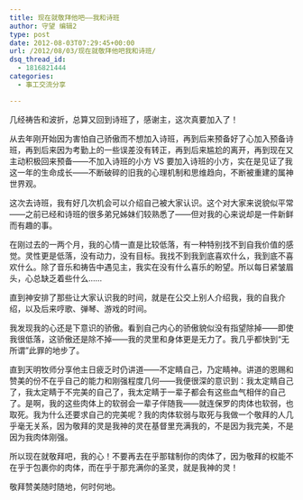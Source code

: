 ```yaml
---
title: 现在就敬拜他吧——我和诗班
author: 守望 编辑2
type: post
date: 2012-08-03T07:29:45+00:00
url: /2012/08/03/现在就敬拜他吧我和诗班/
dsq_thread_id:
  - 1816821444
categories:
  - 事工交流分享

---
```

几经祷告和波折，总算又回到诗班了，感谢主，这次真要加入了！

从去年刚开始因为害怕自己骄傲而不想加入诗班，再到后来预备好了心加入预备诗班，再到后来因为考勤上的一些误差没有转正，再到后来尴尬的离开，再到现在又主动积极回来预备——不加入诗班的小方 VS 要加入诗班的小方，实在是见证了我这一年的生命成长——不断破碎的旧我的心理机制和思维趋向，不断被重建的属神世界观。

这次去诗班，我有好几次机会可以介绍自己被大家认识。这个对大家来说貌似平常——之前已经和诗班的很多弟兄姊妹们较熟悉了——但对我的心来说却是一件新鲜而有趣的事。

在刚过去的一两个月，我的心情一直是比较低落，有一种特别找不到自我价值的感觉。灵性更是低落，没有动力，没有目标。我找不到我到底喜欢什么，我到底不喜欢什么。除了音乐和祷告中遇见主，我实在没有什么喜乐的盼望。所以每日紧皱眉头，心总缺乏着些什么……

直到神安排了那些让大家认识我的时间，就是在公交上别人介绍我，我的自我介绍，以及后来哼歌、弹琴、游戏的时间。

我发现我的心还是下意识的骄傲。看到自己内心的骄傲貌似没有指望除掉——即使我很低落，这骄傲还是除不掉——我的灵里和身体更是无力了。我几乎都快到“无所谓”此罪的地步了。

直到天明牧师分享他主日疲乏时仍讲道——不定睛自己，乃定睛神。讲道的恩赐和赞美的份不在乎自己的能力和刚强程度几何——我便很深的意识到：我太定睛自己了，我太定睛于不完美的自己了，我太定睛于一辈子都会有这些血气相伴的自己了。是啊，我的这些肉体上的软弱会一辈子伴随我——就连保罗的肉体也软弱，也取死。我为什么还要求自己的完美呢？我的肉体软弱与取死与我做一个敬拜的人几乎毫无关系，因为敬拜的灵是我神的灵在基督里充满我的，不是因为我完美，不是因为我肉体刚强。

所以现在就敬拜吧，我的心！不要再去在乎那辖制你的肉体了，因为敬拜的权能不在乎于包裹你的肉体，而在乎于那充满你的圣灵，就是我神的灵！

敬拜赞美随时随地，何时何地。